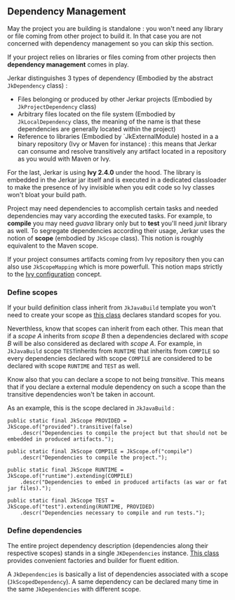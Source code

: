 ## Dependency Management

May the project you are building is standalone : you won't need any library or file coming from other project to build it. In that case you are not concerned with dependency management so you can skip this section.

If your project relies on libraries or files coming from other projects then __dependency management__ comes in play.

Jerkar distinguishes 3 types of dependency  (Embodied by the abstract `JkDependency` class) :

* Files belonging or produced by other Jerkar projects (Embodied by `JkProjectDependency` class)
* Arbitrary files located on the file system (Embodied by `JkLocalDependency` class, the meaning of the name is that these dependencies are generally located within the project)
* Reference to libraries (Embodied by `JkExternalModule) hosted in a a binary repository (Ivy or Maven for instance) : this means that Jerkar can consume and resolve transitively any artifact located in a repository as you would with Maven or Ivy.

<p class="alert alert-success">
For the last, Jerkar is using <b>Ivy 2.4.0</b> under the hood. The library is embedded in the Jerkar jar itself and is executed in a dedicated classloader to make the presence of Ivy invisible when you edit code so Ivy classes won't bloat your build path.
</p>

Project may need dependencies to accomplish certain tasks and needed dependencies may vary according the executed tasks.
For example, to __compile__ you may need _guava_ library only but to __test__ you'll need _junit_ library as well. 
To segregate dependencies according their usage, Jerkar uses the notion of __scope__ (embodied by `JkScope` class). This notion is roughly equivalent to the Maven scope.

If your project consumes artifacts coming from Ivy repository then you can also use `JkScopeMapping` which is more powerfull. This notion maps strictly to the [Ivy configuration](http://ant.apache.org/ivy/history/2.2.0/ivyfile/configurations.html) concept.
  
  
### Define scopes

If your build definition class inherit from `JkJavaBuild` template you won't need to create your scope as [this class](https://github.com/jerkar/jerkar/blob/master/org.jerkar.core/src/main/java/org/jerkar/tool/builtins/javabuild/JkJavaBuild.java) declares standard scopes for you.  

Neverthless, know that scopes can inherit from each other. This mean that if a _scope A_ inherits from _scope B_ then a dependencies declared with _scope B_ will be also considered as declared with _scope A_.
For example, in `JkJavaBuild` scope `TEST`inherits from `RUNTIME` that inherits from `COMPILE` so every dependencies declared with scope `COMPILE` are considered to be declared with scope `RUNTIME` and `TEST` as well.   

Know also that you can declare a scope to not being _transitive_. This means that if you declare a external module dependency on such a scope than the transitive dependencies won't be taken in account.

As an example, this is the scope declared in `JkJavaBuild` :

```
public static final JkScope PROVIDED = JkScope.of("provided").transitive(false)
    .descr("Dependencies to compile the project but that should not be embedded in produced artifacts.");

public static final JkScope COMPILE = JkScope.of("compile")
    .descr("Dependencies to compile the project.");

public static final JkScope RUNTIME = JkScope.of("runtime").extending(COMPILE)
	.descr("Dependencies to embed in produced artifacts (as war or fat jar files).");

public static final JkScope TEST = JkScope.of("test").extending(RUNTIME, PROVIDED)
	.descr("Dependencies necessary to compile and run tests."); 
```

### Define dependencies

The entire project dependency description (dependencies along their respective scopes) stands in a single `JKDependencies` instance. [This class](http://jerkar.github.io/javadoc/latest/org/jerkar/api/depmanagement/JkDependencies.html) provides convenient factories and builder for fluent edition.

A `JkDependencies` is basically a list of dependencies associated with a scope (`JkScopedDependency`).
A same dependency can be declared many time in the same `JkDependencies` with different scope.





 
 